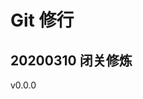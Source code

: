 <!--
 * @Author: nieloong@aliyun.com
 * @Date: 2020-03-10 12:19:17
 * @LastEditors: Loong Nie
 * @LastEditTime: 2020-03-10 12:31:10
 * @FilePath: \Git Xiuxing\README.md
 * @Descripttion:
 * @version:
 -->

# Git 修行

## 20200310 闭关修炼

v0.0.0
